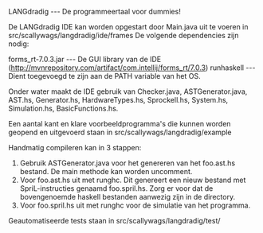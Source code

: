 LANGdradig --- De programmeertaal voor dummies!

De LANGdradig IDE kan worden opgestart door Main.java uit te voeren in src/scallywags/langdradig/ide/frames
De volgende dependencies zijn nodig:

forms_rt-7.0.3.jar 	--- De GUI library van de IDE (http://mvnrepository.com/artifact/com.intellij/forms_rt/7.0.3)
runhaskell			--- Dient toegevoegd te zijn aan de PATH variable van het OS.

Onder water maakt de IDE gebruik van Checker.java, ASTGenerator.java, AST.hs, Generator.hs, HardwareTypes.hs, Sprockell.hs, System.hs, Simulation.hs, BasicFunctions.hs.

Een aantal kant en klare voorbeeldprogramma's die kunnen worden geopend en uitgevoerd staan in src/scallywags/langdradig/example

Handmatig compileren kan in 3 stappen:
1. Gebruik ASTGenerator.java voor het genereren van het foo.ast.hs bestand. De main methode kan worden uncomment.
2. Voor foo.ast.hs uit met runghc. Dit genereert een nieuw bestand met SpriL-instructies genaamd foo.spril.hs.  Zorg er voor dat de bovengenoemde haskell bestanden aanwezig zijn in de directory.
3. Voor foo.spril.hs uit met runghc voor de simulatie van het programma.

Geautomatiseerde tests staan in src/scallywags/langdradig/test/